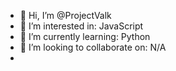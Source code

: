 - 👋 Hi, I’m @ProjectValk
- 👀 I’m interested in: JavaScript
- 🌱 I’m currently learning: Python
- 💞️ I’m looking to collaborate on: N/A
-
